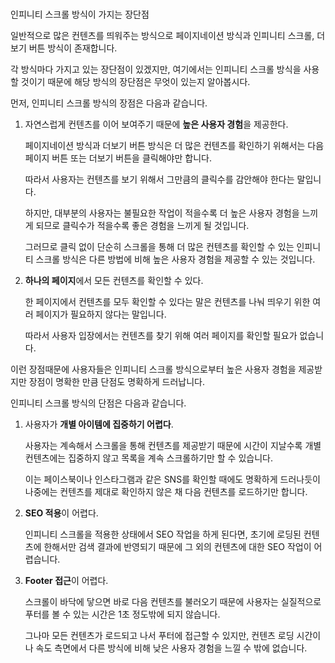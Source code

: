 ﻿
###   
인피니티 스크롤 방식이 가지는 장단점

  
일반적으로 많은 컨텐츠를 띄워주는 방식으로 페이지네이션 방식과 인피니티 스크롤, 더보기 버튼 방식이 존재합니다.

각 방식마다 가지고 있는 장단점이 있겠지만, 여기에서는 인피니티 스크롤 방식을 사용할 것이기 때문에 해당 방식의 장단점은 무엇이 있는지 알아봅시다.

먼저, 인피니티 스크롤 방식의 장점은 다음과 같습니다.  
  

1.  자연스럽게 컨텐츠를 이어 보여주기 때문에  **높은 사용자 경험**을 제공한다.
    
    페이지네이션 방식과 더보기 버튼 방식은 더 많은 컨텐츠를 확인하기 위해서는 다음 페이지 버튼 또는 더보기 버튼을 클릭해야만 합니다.
    
    따라서 사용자는 컨텐츠를 보기 위해서 그만큼의 클릭수를 감안해야 한다는 말입니다.
    
    하지만, 대부분의 사용자는 불필요한 작업이 적을수록 더 높은 사용자 경험을 느끼게 되므로 클릭수가 적을수록 좋은 경험을 느끼게 될 것입니다.
    
    그러므로 클릭 없이 단순히 스크롤을 통해 더 많은 컨텐츠를 확인할 수 있는 인피니티 스크롤 방식은 다른 방법에 비해 높은 사용자 경험을 제공할 수 있는 것입니다.
    
2.  **하나의 페이지**에서 모든 컨텐츠를 확인할 수 있다.
    
    한 페이지에서 컨텐츠를 모두 확인할 수 있다는 말은 컨텐츠를 나눠 띄우기 위한 여러 페이지가 필요하지 않다는 말입니다.
    
    따라서 사용자 입장에서는 컨텐츠를 찾기 위해 여러 페이지를 확인할 필요가 없습니다.
    

  
이런 장점때문에 사용자들은 인피니티 스크롤 방식으로부터 높은 사용자 경험을 제공받지만 장점이 명확한 만큼 단점도 명확하게 드러납니다.

인피니티 스크롤 방식의 단점은 다음과 같습니다.  
  

1.  사용자가  **개별 아이템에 집중하기 어렵다**.
    
    사용자는 계속해서 스크롤을 통해 컨텐츠를 제공받기 때문에 시간이 지날수록 개별 컨텐츠에는 집중하지 않고 목록을 계속 스크롤하기만 할 수 있습니다.
    
    이는 페이스북이나 인스타그램과 같은 SNS를 확인할 때에도 명확하게 드러나듯이 나중에는 컨텐츠를 제대로 확인하지 않은 채 다음 컨텐츠를 로드하기만 합니다.
    
2.  **SEO 적용**이 어렵다.
    
    인피니티 스크롤을 적용한 상태에서 SEO 작업을 하게 된다면, 초기에 로딩된 컨텐츠에 한해서만 검색 결과에 반영되기 때문에 그 외의 컨텐츠에 대한 SEO 작업이 어렵습니다.
    
3.  **Footer 접근**이 어렵다.
    
    스크롤이 바닥에 닿으면 바로 다음 컨텐츠를 불러오기 때문에 사용자는 실질적으로 푸터를 볼 수 있는 시간은 1초 정도밖에 되지 않습니다.
    
    그나마 모든 컨텐츠가 로드되고 나서 푸터에 접근할 수 있지만, 컨텐츠 로딩 시간이나 속도 측면에서 다른 방식에 비해 낮은 사용자 경험을 느낄 수 밖에 없습니다.
